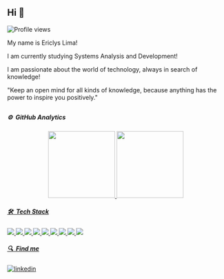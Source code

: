 ## Hi 👋
<p align="left"> <img src="https://komarev.com/ghpvc/?username=EriclysLima&color=blue" alt="Profile views" /> </p>
My name is Ericlys Lima!

I am currently studying Systems Analysis and Development!

I am passionate about the world of technology, always in search of knowledge!

"Keep an open mind for all kinds of knowledge, because anything has the power to inspire you positively."
##

<h5>⚙️ &nbsp;GitHub Analytics</h5>
<div align="center">
  <a href="https://github.com/EriclysLima">
  <img height="155em" src="https://github-readme-stats.vercel.app/api?username=EriclysLima&show_icons=true&theme=github_dark&include_all_commits=true&count_private=true"/>
  <img height="155em" src="https://github-readme-stats.vercel.app/api/top-langs/?username=EriclysLima&layout=compact&langs_count=7&theme=github_dark"/>
</div>
<div>
        <h5>🛠 &nbsp;Tech Stack</h5>
        <img src="https://img.shields.io/badge/-HTML-05122A?style=flat&logo=HTML5">
        <img src="https://img.shields.io/badge/-CSS-05122A?style=flat&logo=CSS3&logoColor=1572B6">
        <img src="https://img.shields.io/badge/-JavaScript-05122A?style=flat&logo=javascript">
        <img src="https://img.shields.io/badge/-Node.js-05122A?style=flat&logo=node.js">
        <img src="https://img.shields.io/badge/-Bootstrap-05122A?style=flat&logo=bootstrap">
        <img src="https://img.shields.io/badge/-Java-05122A?style=flat&logo=java">
        <img src="https://img.shields.io/badge/-Visual%20Studio%20Code-05122A?style=flat&logo=visual-studio-code&logoColor=007ACC">
        <img src="https://img.shields.io/badge/-Git-05122A?style=flat&logo=git">
        <img src="https://img.shields.io/badge/-GitHub-05122A?style=flat&logo=github">
</div>
<h5>🔍 &nbsp;Find me</h5>
<a href="https://www.linkedin.com/in/Ericlys-Lima/" target="_blank">
  <img align="center" src="https://img.shields.io/badge/Ericlys Lima-05122A?style=flat&logo=linkedin" alt="linkedin"/>
</a>

